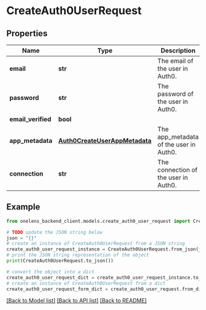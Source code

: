 # CreateAuth0UserRequest


## Properties

Name | Type | Description | Notes
------------ | ------------- | ------------- | -------------
**email** | **str** | The email of the user in Auth0. | 
**password** | **str** | The password of the user in Auth0. | 
**email_verified** | **bool** |  | [optional] 
**app_metadata** | [**Auth0CreateUserAppMetadata**](Auth0CreateUserAppMetadata.md) | The app_metadata of the user in Auth0. | 
**connection** | **str** | The connection of the user in Auth0. | [optional] 

## Example

```python
from onelens_backend_client.models.create_auth0_user_request import CreateAuth0UserRequest

# TODO update the JSON string below
json = "{}"
# create an instance of CreateAuth0UserRequest from a JSON string
create_auth0_user_request_instance = CreateAuth0UserRequest.from_json(json)
# print the JSON string representation of the object
print(CreateAuth0UserRequest.to_json())

# convert the object into a dict
create_auth0_user_request_dict = create_auth0_user_request_instance.to_dict()
# create an instance of CreateAuth0UserRequest from a dict
create_auth0_user_request_form_dict = create_auth0_user_request.from_dict(create_auth0_user_request_dict)
```
[[Back to Model list]](../README.md#documentation-for-models) [[Back to API list]](../README.md#documentation-for-api-endpoints) [[Back to README]](../README.md)


